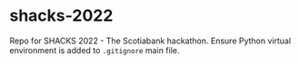 # shacks-2022
Repo for SHACKS 2022 - The Scotiabank hackathon.
Ensure Python virtual environment is added to `.gitignore` main file.
